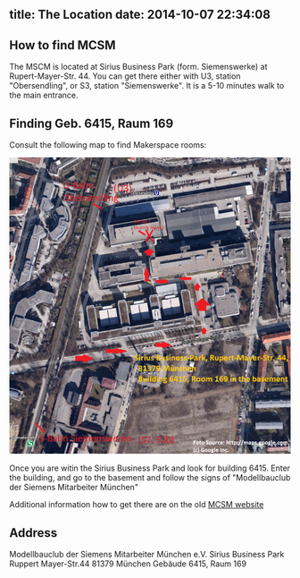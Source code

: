 title: The Location
date: 2014-10-07 22:34:08
---
## How to find MCSM

The MSCM is located at Sirius Business Park (form. Siemenswerke) at Rupert-Mayer-Str. 44.  You can get there either with U3, station &quot;Obersendling&quot;, or S3, station &quot;Siemenswerke&quot;. It is a 5-10 minutes walk to the main entrance.

<div id="map-canvas"></div>
<script src="https://maps.googleapis.com/maps/api/js?v=3.exp"></script>


## Finding Geb. 6415, Raum 169

Consult the following map to find Makerspace rooms:

<img src="/images/mcsm_anfahrt.png" />

Once you are witin the Sirius Business Park and look for building 6415. Enter the building, and go to the basement and follow the signs of &quot;Modellbauclub der Siemens Mitarbeiter M&uuml;nchen&quot;

Additional information how to get there are on the old [MCSM website](http://home.arcor.de/mcsm-muenchen/main/mainadresse.htm)


## Address

Modellbauclub der Siemens Mitarbeiter M&uuml;nchen e.V.
Sirius Business Park
Ruppert Mayer-Str.44
81379 M&uuml;nchen
Geb&auml;ude 6415, Raum 169

<script>

function initialize() {
  var mapOptions = {
    zoom: 17,
    center: new google.maps.LatLng(48.095, 11.533),
    mapTypeId: google.maps.MapTypeId.TERRAIN,
    zoomControl: true,
    streetViewControl: false,
    zoomControlOptions: {
      style: google.maps.ZoomControlStyle.LARGE
    }
  };

  var map = new google.maps.Map(document.getElementById('map-canvas'),
      mapOptions);

  var myLatlng = new google.maps.LatLng(48.0959845,11.5353281)

  var marker = new google.maps.Marker({
      position: myLatlng,
      map: map,
      title: 'MCSM'
  });

}

google.maps.event.addDomListener(window, 'load', initialize);

</script>
